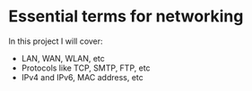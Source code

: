 # Essential terms for networking

In this project I will cover:
+ LAN, WAN, WLAN, etc
+ Protocols like TCP, SMTP, FTP, etc
+ IPv4 and IPv6, MAC address, etc
